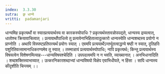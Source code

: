 ```yaml
---
index:  3.3.30
sutra:  कृ़ धान्ये
vritti:  padamanjari
---
```


धान्यमिह प्रकृत्यर्थो वा स्यात्प्रत्ययार्थस्य वा कारकस्योपाधिः ? प्रकृत्यर्थस्तावन्नोपपद्यते, धान्यस्य द्रव्यत्वात्, धातोश्च क्रियावाचित्वात् । प्रत्ययार्थोपाधित्वे तु प्रत्ययेनाभिहितात्वादुत्कारो धान्यस्येति धान्यशब्दस्य प्रयोगो न प्राप्नोति । अथापि विस्पष्टप्रतिपत्त्यर्थं प्रयोगः स्यात् । एवमपि प्रत्ययार्थेऽन्तर्भूतत्वाद्धन्ये षष्ठी न स्यात्, दृतिहरिः पशुरितिवत्सामानाधिकरण्यमेव तु स्यात् । तस्मान्नायं प्रत्ययार्थस्योपाधिः; नापि प्रकृत्यर्थः; किन्तु प्रत्ययार्थस्य विषयत्वेन विशेषणमित्याह---धान्यविषयश्चेदिति । उपपदत्वमपि न न भवति, व्याख्यानात् । अनभिधानादिति । शब्दशक्तिस्वाभाव्यात् । उत्करनिकारशब्दाभ्यां धान्यविषयो विक्षेप एवाभिधीयते, न हिंसा । सापि धान्यस्य कीदृशीति चिन्त्यम् ।।
